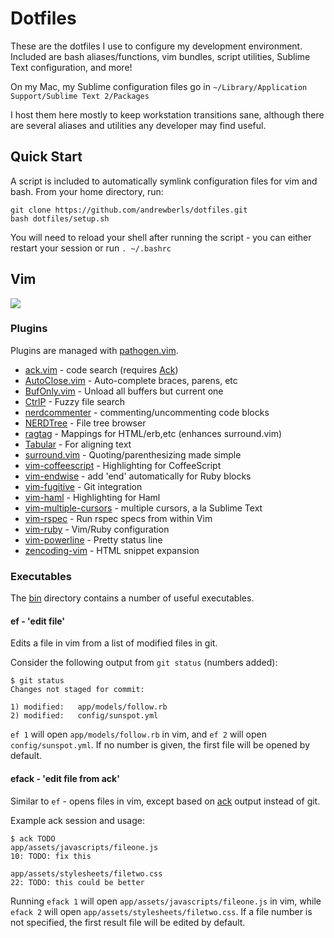 # Dotfiles
These are the dotfiles I use to configure my development environment. Included are bash aliases/functions, vim bundles, script utilities, Sublime Text configuration, and more!

On my Mac, my Sublime configuration files go in `~/Library/Application Support/Sublime Text 2/Packages`

I host them here mostly to keep workstation transitions sane, although there are several aliases and utilities any developer may find useful.

## Quick Start
A script is included to automatically symlink configuration files for vim and bash. From your home directory, run:

```
git clone https://github.com/andrewberls/dotfiles.git
bash dotfiles/setup.sh
```

You will need to reload your shell after running the script - you can either restart your session or run
`. ~/.bashrc`


## Vim

![](https://dl.dropboxusercontent.com/u/7949088/dotfiles/vim.png)

### Plugins
Plugins are managed with [pathogen.vim](http://www.vim.org/scripts/script.php?script_id=2332).

* [ack.vim](https://github.com/mileszs/ack.vim) - code search (requires [Ack](http://beyondgrep.com/))
* [AutoClose.vim](http://www.vim.org/scripts/script.php?script_id=1849) - Auto-complete braces, parens, etc
* [BufOnly.vim](http://www.vim.org/scripts/script.php?script_id=1071) - Unload all buffers but current one
* [CtrlP](https://github.com/kien/ctrlp.vim) - Fuzzy file search
* [nerdcommenter](http://www.vim.org/scripts/script.php?script_id=1218) - commenting/uncommenting code blocks
* [NERDTree](http://www.vim.org/scripts/script.php?script_id=1658) - File tree browser
* [ragtag](http://www.vim.org/scripts/script.php?script_id=1896) - Mappings for HTML/erb,etc (enhances surround.vim)
* [Tabular](https://github.com/godlygeek/tabular) - For aligning text
* [surround.vim](http://www.vim.org/scripts/script.php?script_id=1697) - Quoting/parenthesizing made simple
* [vim-coffeescript](https://github.com/kchmck/vim-coffee-script) - Highlighting for CoffeeScript
* [vim-endwise](https://github.com/tpope/vim-endwise) - add 'end' automatically for Ruby blocks
* [vim-fugitive](https://github.com/tpope/vim-fugitive) - Git integration
* [vim-haml](https://github.com/tpope/vim-haml) - Highlighting for Haml
* [vim-multiple-cursors](https://github.com/terryma/vim-multiple-cursors) - multiple cursors, a la Sublime Text
* [vim-rspec](https://github.com/thoughtbot/vim-rspec) - Run rspec specs from within Vim
* [vim-ruby](https://github.com/vim-ruby/vim-ruby) - Vim/Ruby configuration
* [vim-powerline](https://github.com/Lokaltog/vim-powerline) - Pretty status line
* [zencoding-vim](https://github.com/mattn/zencoding-vim) - HTML snippet expansion


### Executables

The [bin](http://github.com/andrewberls/dotfiles/tree/master/bin) directory contains a number
of useful executables.

#### ef - 'edit file'

Edits a file in vim from a list of modified files in git.

Consider the following output from `git status` (numbers added):

```
$ git status
Changes not staged for commit:

1) modified:   app/models/follow.rb
2) modified:   config/sunspot.yml
```

`ef 1` will open `app/models/follow.rb` in vim, and `ef 2` will open `config/sunspot.yml`.
If no number is given, the first file will be opened by default.

#### efack - 'edit file from ack'

Similar to `ef` - opens files in vim, except based on [ack](http://beyondgrep.com/) output instead of git.

Example ack session and usage:

```
$ ack TODO
app/assets/javascripts/fileone.js
10: TODO: fix this

app/assets/stylesheets/filetwo.css
22: TODO: this could be better
```

Running `efack 1` will open `app/assets/javascripts/fileone.js` in vim, while
`efack 2` will open `app/assets/stylesheets/filetwo.css`.
If a file number is not specified, the first result file will be edited by default.
